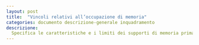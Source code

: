 ```yaml
---
layout: post
title:  "Vincoli relativi all’occupazione di memoria"
categories: documento descrizione-generale inquadramento
descrizione: 
  Specifica le caratteristiche e i limiti dei supporti di memoria primaria e secondaria.
---
```

